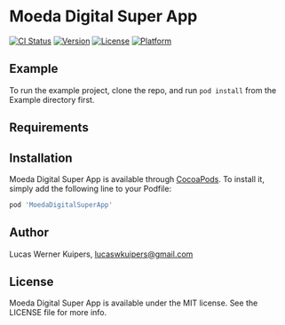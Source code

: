 # Moeda Digital Super App

[![CI Status](https://img.shields.io/travis/lucaswkuipers/MoedaDigitalSuperApp.svg?style=flat)](https://travis-ci.org/lucaswkuipers/MoedaDigitalSuperApp)
[![Version](https://img.shields.io/cocoapods/v/MoedaDigitalSuperApp.svg?style=flat)](https://cocoapods.org/pods/MoedaDigitalSuperApp)
[![License](https://img.shields.io/cocoapods/l/MoedaDigitalSuperApp.svg?style=flat)](https://cocoapods.org/pods/MoedaDigitalSuperApp)
[![Platform](https://img.shields.io/cocoapods/p/MoedaDigitalSuperApp.svg?style=flat)](https://cocoapods.org/pods/MoedaDigitalSuperApp)

## Example

To run the example project, clone the repo, and run `pod install` from the Example directory first.

## Requirements

## Installation

Moeda Digital Super App is available through [CocoaPods](https://cocoapods.org). To install
it, simply add the following line to your Podfile:

```ruby
pod 'MoedaDigitalSuperApp'
```

## Author

Lucas Werner Kuipers, lucaswkuipers@gmail.com

## License

Moeda Digital Super App is available under the MIT license. See the LICENSE file for more info.
